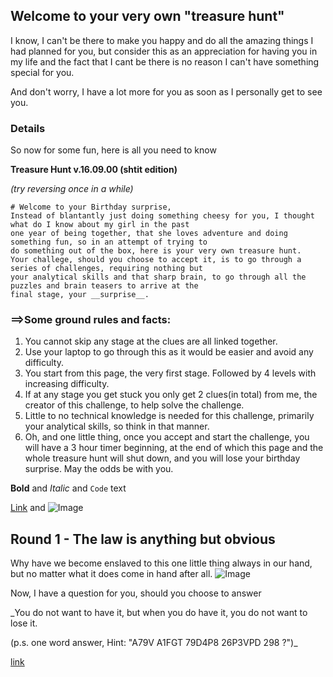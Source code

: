 ## Welcome to your very own "treasure hunt"

I know, I can't be there to make you happy and do all the amazing things I had planned for you, but consider this as an appreciation for having you in my life and the fact that I cant be there is no reason I can't have something special for you.

And don't worry, I have a lot more for you as soon as I personally get to see you.

### Details

So now for some fun, here is all you need to know

**Treasure Hunt v.16.09.00 (shtit edition)**

_(try reversing once in a while)_

```
# Welcome to your Birthday surprise,
Instead of blantantly just doing something cheesy for you, I thought what do I know about my girl in the past
one year of being together, that she loves adventure and doing something fun, so in an attempt of trying to 
do something out of the box, here is your very own treasure hunt.
Your challege, should you choose to accept it, is to go through a series of challenges, requiring nothing but 
your analytical skills and that sharp brain, to go through all the puzzles and brain teasers to arrive at the 
final stage, your __surprise__.
```

### ==>Some ground rules and facts:
1. You cannot skip any stage at the clues are all linked together.
2. Use your laptop to go through this as it would be easier and avoid any difficulty.
3. You start from this page, the very first stage. Followed by 4 levels with increasing difficulty.
4. If at any stage you get stuck you only get 2 clues(in total) from me, the creator of this challenge, to help 
   solve the challenge.
5. Little to no technical knowledge is needed for this challenge, primarily your analytical skills, so think in 
   that manner.
6. Oh, and one little thing, once you accept and start the challenge, you will have a 3 hour timer beginning, at 
   the end of which this page and the whole treasure hunt will shut down, and you will lose your birthday
   surprise. May the odds be with you.

**Bold** and _Italic_ and `Code` text

[Link](url) and ![Image](src)

## Round 1 - The law is anything but obvious
Why have we become enslaved to this one little thing always in our hand, but no matter what it does
come in hand after all.
![Image](https://github.com/mehulbhat/hunt/blob/data/crypt_round-1.png)

Now, I have a question for you, should you choose to answer

_You do not want to have it,
but when you do have it,
you do not want to lose it.

(p.s. one word answer, Hint: "A79V  A1FGT  79D4P8  26P3VPD  298 ?")_

[link]()

